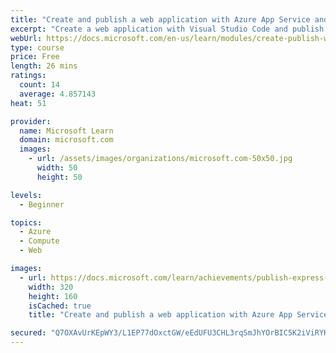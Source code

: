 ```yaml
---
title: "Create and publish a web application with Azure App Service and Visual Studio Code"
excerpt: "Create a web application with Visual Studio Code and publish it to Azure App Service."
webUrl: https://docs.microsoft.com/en-us/learn/modules/create-publish-webapp-app-service-vs-code/
type: course
price: Free
length: 26 mins
ratings:
  count: 14
  average: 4.857143
heat: 51

provider:
  name: Microsoft Learn
  domain: microsoft.com
  images:
    - url: /assets/images/organizations/microsoft.com-50x50.jpg
      width: 50
      height: 50

levels:
  - Beginner

topics:
  - Azure
  - Compute
  - Web

images:
  - url: https://docs.microsoft.com/learn/achievements/publish-express-node-app-service-vscode-social.png
    width: 320
    height: 160
    isCached: true
    title: "Create and publish a web application with Azure App Service and Visual Studio Code"

secured: "Q7OXAvUrKEpWY3/L1EP77dOxctGW/eEdUFU3CHL3rqSmJhYOrBIC5K2iViRYKUaWBlMQtgbRb4l1ZnRraR4d0J+wYk+zuBxHc+U486coVDZ0akzswj8+F3ebGQqFkWj954U9PKS3zOV9IwBHftkaMSRJvQZMMjU2249+5uwy67sFkAhMlIUun8qRC4JS01pFlz2c3l3Sbj8QB9GWZhf4mZ38pfZcuVMsPOKcbscgy6n15IiGtrV9v/qeDU93jvCGlZ1fZgOz8OLZJMopSkPaEaLvNCTfBsCXw6yqQ4ry3xVCrwEzODbYjVoM9FXAkFFOYrQWWzcmw0lUm+DYtz0QS8+pJq/+c7I4HbApYbuZ7e4MQ/z8DllY2WUF5togjJ5HgnPiqFaBdLzBs35rf4zF7g==;87yYR0iYHBTR5cj554u1Og=="
---
```


